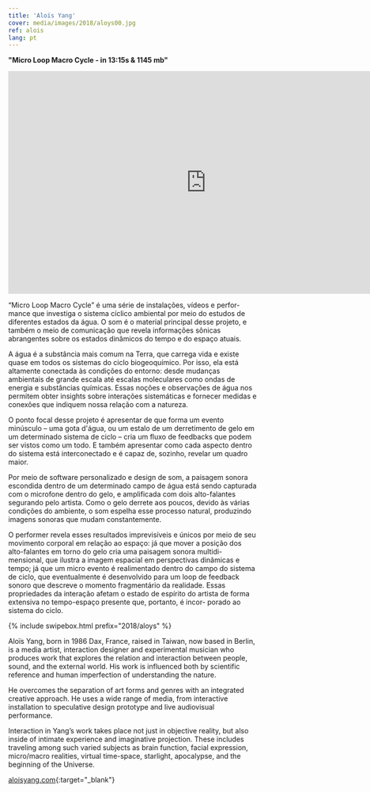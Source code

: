 ```yaml
---
title: 'Aloïs Yang'
cover: media/images/2018/aloys00.jpg
ref: alois
lang: pt
---
```

**"Micro Loop Macro Cycle - in 13:15s & 1145 mb"**

<div class="video-wrapper video-wrapper-16x9">
  <iframe width="800" height="450" src="https://www.youtube.com/embed/41uyLnsP0Ec?rel=0&modestbranding=0&showinfo=0" frameborder="0" allowfullscreen></iframe>
</div>

“Micro Loop Macro Cycle” é uma série de instalações, vídeos e perfor- mance que investiga o sistema cíclico ambiental por meio do estudos de diferentes estados da água. O som é o material principal desse projeto, e também o meio de comunicação que revela informações sônicas abrangentes sobre os estados dinâmicos do tempo e do espaço atuais.
  
A água é a substância mais comum na Terra, que carrega vida e existe quase em todos os sistemas do ciclo biogeoquímico. Por isso, ela está altamente conectada às condições do entorno: desde mudanças ambientais de grande escala até escalas moleculares como ondas de energia e substâncias químicas. Essas noções e observações de água nos permitem obter insights sobre interações sistemáticas e fornecer medidas e conexões que indiquem nossa relação com a natureza.
  
O ponto focal desse projeto é apresentar de que forma um evento minúsculo – uma gota d'água, ou um estalo de um derretimento de gelo em um determinado sistema de ciclo – cria um fluxo de feedbacks que podem ser vistos como um todo. E também apresentar como cada aspecto dentro do sistema está interconectado e é capaz de, sozinho, revelar um quadro maior.
  
Por meio de software personalizado e design de som, a paisagem sonora escondida dentro de um determinado campo de água está sendo capturada com o microfone dentro do gelo, e amplificada com dois alto-falantes segurando pelo artista. Como o gelo derrete aos poucos, devido às várias condições do ambiente, o som espelha esse processo natural, produzindo imagens sonoras que mudam constantemente.
  
O performer revela esses resultados imprevisíveis e únicos por meio de seu movimento corporal em relação ao espaço: já que mover a posição dos alto-falantes em torno do gelo cria uma paisagem sonora multidi- mensional, que ilustra a imagem espacial em perspectivas dinâmicas e tempo; já que um micro evento é realimentado dentro do campo do sistema de ciclo, que eventualmente é desenvolvido para um loop de feedback sonoro que descreve o momento fragmentário da realidade. Essas propriedades da interação afetam o estado de espírito do artista de forma extensiva no tempo-espaço presente que, portanto, é incor- porado ao sistema do ciclo. 

{% include swipebox.html prefix="2018/aloys" %}

Aloïs Yang, born in 1986 Dax, France, raised in Taiwan, now based in Berlin, is a media artist, interaction designer and experimental musician who produces work that explores the relation and interaction between people, sound, and the external world. His work is influenced both by scientific reference and human imperfection of understanding the nature. 

He overcomes the separation of art forms and genres with an integrated creative approach. He uses a wide range of media, from interactive installation to speculative design prototype and live audiovisual performance.

Interaction in Yang’s work takes place not just in objective reality, but also inside of intimate experience and imaginative projection. These includes traveling among such varied subjects as brain function, facial expression, micro/macro realities, virtual time-space, starlight, apocalypse, and the beginning of the Universe.

[aloisyang.com](http://aloisyang.com/){:target="_blank"}

